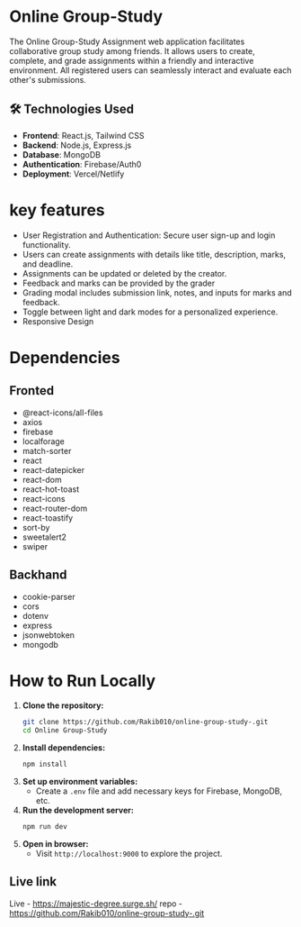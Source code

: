 
# Online Group-Study 
The Online Group-Study Assignment web application facilitates collaborative group study among friends. It allows users to create, complete, and grade assignments within a friendly and interactive environment. All registered users can seamlessly interact and evaluate each other's submissions.


## 🛠️ Technologies Used
- **Frontend**: React.js, Tailwind CSS
- **Backend**: Node.js, Express.js
- **Database**: MongoDB
- **Authentication**: Firebase/Auth0
- **Deployment**: Vercel/Netlify 


# key features 
- User Registration and Authentication: Secure user sign-up and login functionality.
- Users can create assignments with details like title, description, marks, and deadline.
- Assignments can be updated or deleted by the creator.
- Feedback and marks can be provided by the grader
- Grading modal includes submission link, notes, and inputs for marks and feedback.
- Toggle between light and dark modes for a personalized experience.
- Responsive Design

# Dependencies
## Fronted
- @react-icons/all-files
- axios
- firebase
- localforage
- match-sorter
- react
- react-datepicker
- react-dom
- react-hot-toast
- react-icons
- react-router-dom
- react-toastify
- sort-by
- sweetalert2
- swiper

## Backhand
- cookie-parser
- cors
- dotenv 
- express 
- jsonwebtoken
- mongodb

# How to Run Locally
1. **Clone the repository:**
   ```sh
   git clone https://github.com/Rakib010/online-group-study-.git
   cd Online Group-Study 
   ```
2. **Install dependencies:**
   ```sh
   npm install
   ```
3. **Set up environment variables:**
   - Create a `.env` file and add necessary keys for Firebase, MongoDB, etc.
4. **Run the development server:**
   ```sh
   npm run dev
   ```
5. **Open in browser:**
   - Visit `http://localhost:9000` to explore the project.

## Live link 
 Live - https://majestic-degree.surge.sh/
 repo - https://github.com/Rakib010/online-group-study-.git
